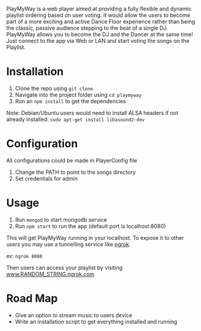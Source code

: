 PlayMyWay is a web player aimed at providing a fully flexible and dynamic
playlist ordering based on user voting. It would allow the users to become
part of a more exciting and active Dance Floor experience rather than being
the classic, passive audience stepping to the beat of a single DJ. PlayMyWay
allows you to become the DJ and the Dancer at the same time! Just connect
to the app via Web or LAN and start voting the songs on the Playlist.



Installation
============

1. Clone the repo using `git clone`
2. Navigate into the project folder using `cd playmyway`
3. Run an `npm install` to get the dependencies

Note: Debian/Ubuntu users would need to install ALSA headers if not already installed: `sudo apt-get install libasound2-dev`

Configuration
=============

All configurations could be made in PlayerConfig file

1. Change the PATH to point to the songs directory
2. Set credentials for admin

Usage
=====

1. Run `mongod` to start mongodb service
2. Run `npm start` to run the app (default port is localhost:8080)

This will get PlayMyWay running in your localhost. To expose it to other users you may use a tunnelling service like [ngrok](https://ngrok.com/).

ex: `ngrok 8080`

Then users can access your playlist by visiting www.RANDOM_STRING.ngrok.com

Road Map
========

* Give an option to stream music to users device
* Write an installation script to get everything installed and running
